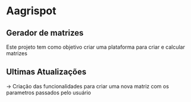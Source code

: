 # Aagrispot
## Gerador de matrizes
Este projeto tem como objetivo criar uma plataforma para criar e calcular matrizes

## Ultimas Atualizações
-> Criação das funcionalidades para criar uma nova matriz com os parametros passados pelo usuário

